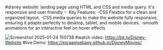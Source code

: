 #disney website: landing page using HTML and CSS and media query.
it's responsive and user friendly
✨ Key Features:
 -CSS Flexbox for a clean and organized layout.
 -CSS media queries to make the website fully responsive, ensuring it adapts perfectly to desktop, tablet, and mobile devices.
 -smooth animations for an interactive feel on hover effects

![Screenshot 2025-01-24 150738](https://github.com/user-attachments/assets/39ceae96-8b89-4025-87be-09ff39966350)
#watch video: https://bit.ly/Disney-Website
#live Demo: https://esraaelsebaey.github.io/DisneyMovies/
